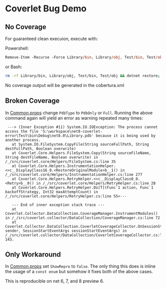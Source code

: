 # Coverlet Bug Demo

## No Coverage

For guaranteed clean execuion, execute with:

Powershell:
```ps
Remove-Item -Recurse -Force Library/bin, Library/obj, Test/bin, Test/obj;dotnet restore;dotnet test -c Debug --collect:"XPlat Code Coverage" --settings test.runsettings --results-directory TestResults
```
or Bash:
```sh
rm -rf Library/bin, Library/obj, Test/bin, Test/obj && dotnet restore; dotnet test -c Debug --collect:"XPlat Code Coverage" --settings test.runsettings --results-directory TestResults
```

No coverage output will be generated in the cobertura.xml

## Broken Coverage

In [Common.props](./Common.props) change `PdbType` to `PdbOnly` or `Full`. Running the above command again will yield an error as warning repeated many times:
```
 ---> (Inner Exception #11) System.IO.IOException: The process cannot access the file 'S:\workspace\net8-coverlet-error\Test\bin\Debug\net8.0\Library.pdb' because it is being used by another process.
   at System.IO.FileSystem.CopyFile(String sourceFullPath, String destFullPath, Boolean overwrite)
   at Coverlet.Core.Helpers.FileSystem.Copy(String sourceFileName, String destFileName, Boolean overwrite) in /_/src/coverlet.core/Helpers/FileSystem.cs:line 35
   at Coverlet.Core.Helpers.InstrumentationHelper.<>c__DisplayClass16_0.<RestoreOriginalModule>b__1() in /_/src/coverlet.core/Helpers/InstrumentationHelper.cs:line 277
   at Coverlet.Core.Helpers.RetryHelper.<>c__DisplayClass0_0.<Retry>b__0() in /_/src/coverlet.core/Helpers/RetryHelper.cs:line 28
   at Coverlet.Core.Helpers.RetryHelper.Do[T](Func`1 action, Func`1 backoffStrategy, Int32 maxAttemptCount) in /_/src/coverlet.core/Helpers/RetryHelper.cs:line 55<---

   --- End of inner exception stack trace ---
   at Coverlet.Collector.DataCollection.CoverageManager.InstrumentModules() in /_/src/coverlet.collector/DataCollection/CoverageManager.cs:line 72
   at Coverlet.Collector.DataCollection.CoverletCoverageCollector.OnSessionStart(Object sender, SessionStartEventArgs sessionStartEventArgs) in /_/src/coverlet.collector/DataCollection/CoverletCoverageCollector.cs:line 143.
```

## Only Workaround

In [Common.props](./Common.props) set `ShowRepro` to `false`. The only thing this does is inline the usage of a `const enum` but somehow it fixes both of the above cases.

This is reproducible on net 6, 7, and 8 preview 6.
